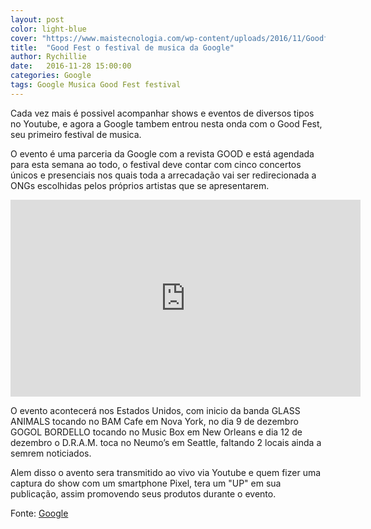 ```yaml
---
layout: post
color: light-blue
cover: "https://www.maistecnologia.com/wp-content/uploads/2016/11/Goodfest.jpg"
title:  "Good Fest o festival de musica da Google"
author: Rychillie
date:   2016-11-28 15:00:00
categories: Google  
tags: Google Musica Good Fest festival
---
```

Cada vez mais é possivel acompanhar shows e eventos de diversos tipos no Youtube, e agora a Google tambem entrou nesta onda com o Good Fest, seu primeiro festival de musica.

O evento é uma parceria da Google com a revista GOOD e está agendada para esta semana ao todo, o festival deve contar com cinco concertos únicos e presenciais nos quais toda a arrecadação vai ser redirecionada a ONGs escolhidas pelos próprios artistas que se apresentarem.

<iframe width="560" height="315" src="https://www.youtube.com/embed/SNEVxp6tQcE" frameborder="0" allowfullscreen></iframe>

O evento acontecerá nos Estados Unidos, com inicio da banda GLASS ANIMALS tocando no BAM Cafe em Nova York, no dia 9 de dezembro GOGOL BORDELLO tocando no Music Box em New Orleans e dia 12 de dezembro o D.R.A.M. toca no Neumo’s em Seattle, faltando 2 locais ainda a semrem noticiados.

Alem disso o avento sera transmitido ao vivo via Youtube e quem fizer uma captura do show com um smartphone Pixel, tera um "UP" em sua publicação, assim promovendo seus produtos durante o evento.

Fonte: <a href="https://goodfest.good.is/">Google</a>

<script async src="//pagead2.googlesyndication.com/pagead/js/adsbygoogle.js"></script>
<!-- Final_texto_okgnow -->
<ins class="adsbygoogle"
     style="display:block"
     data-ad-client="ca-pub-7837358846130941"
     data-ad-slot="9265933715"
     data-ad-format="auto"></ins>
<script>
(adsbygoogle = window.adsbygoogle || []).push({});
</script>
